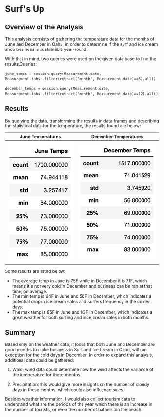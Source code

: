 # Surf's Up

## Overview of the Analysis

This analysis consists of gathering the temperature data for the months of June and December in Oahu, in order to determine if the surf and ice cream shop business is sustainable year-round.

With that in mind, two queries were used on the given data base to find the results.Queries:

`june_temps = session.query(Measurement.date, Measurement.tobs).filter(extract('month', Measurement.date)==6).all()`

`december_temps = session.query(Measurement.date, Measurement.tobs).filter(extract('month', Measurement.date)==12).all()`

## Results

By querying the data, transforming the results in data frames and describing the statistical data for the temperature, the results found are below:

June Temperatures | December Temperatures
:-------------------------:|:-------------------------:
![](/Resources/June_Temps.png)  |  ![](/Resources/December_Temps.png)

Some results are listed below:
* The average temp in June is 75F while in December it is 71F, which means it's not very cold in December and business can be ran at that time, on average.
* The min temp is 64F in June and 56F in December, which indicates a potential drop in ice cream sales and surfers frequency in the colder days.
* The max temp is 85F in June and 83F in December, which indicates a great weather for both surfing and ince cream sales in both months.


## Summary

Based only on the weather data, it looks that both June and December are good months to make business in Surf and Ice Cream in Oahu, with an execption for the cold days in December. In order to expand this analysis, additional data could be gathered:

1. Wind: wind data could determine how the wind affects the variance of the temperature for these months.

2. Precipitation: this would give more insights on the number of cloudy days in these months, which could also influence sales.

Besides weather information, I would also collect tourism data to understand what are the periods of the year which there is an increase in the number of tourists, or even the number of bathers on the beach.